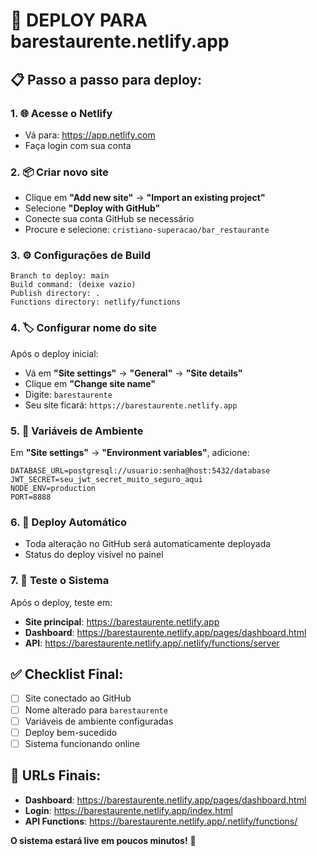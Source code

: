 # 🚀 DEPLOY PARA barestaurente.netlify.app

## 📋 Passo a passo para deploy:

### 1. 🌐 Acesse o Netlify
- Vá para: https://app.netlify.com
- Faça login com sua conta

### 2. 📦 Criar novo site
- Clique em **"Add new site"** → **"Import an existing project"**
- Selecione **"Deploy with GitHub"**
- Conecte sua conta GitHub se necessário
- Procure e selecione: `cristiano-superacao/bar_restaurante`

### 3. ⚙️ Configurações de Build
```
Branch to deploy: main
Build command: (deixe vazio)
Publish directory: . 
Functions directory: netlify/functions
```

### 4. 🏷️ Configurar nome do site
Após o deploy inicial:
- Vá em **"Site settings"** → **"General"** → **"Site details"**
- Clique em **"Change site name"**
- Digite: `barestaurente`
- Seu site ficará: `https://barestaurente.netlify.app`

### 5. 🔐 Variáveis de Ambiente
Em **"Site settings"** → **"Environment variables"**, adicione:

```
DATABASE_URL=postgresql://usuario:senha@host:5432/database
JWT_SECRET=seu_jwt_secret_muito_seguro_aqui
NODE_ENV=production
PORT=8888
```

### 6. 🔄 Deploy Automático
- Toda alteração no GitHub será automaticamente deployada
- Status do deploy visível no painel

### 7. 📱 Teste o Sistema
Após o deploy, teste em:
- **Site principal**: https://barestaurente.netlify.app
- **Dashboard**: https://barestaurente.netlify.app/pages/dashboard.html
- **API**: https://barestaurente.netlify.app/.netlify/functions/server

## ✅ Checklist Final:
- [ ] Site conectado ao GitHub
- [ ] Nome alterado para `barestaurente`
- [ ] Variáveis de ambiente configuradas
- [ ] Deploy bem-sucedido
- [ ] Sistema funcionando online

## 🎯 URLs Finais:
- **Dashboard**: https://barestaurente.netlify.app/pages/dashboard.html
- **Login**: https://barestaurente.netlify.app/index.html
- **API Functions**: https://barestaurente.netlify.app/.netlify/functions/

**O sistema estará live em poucos minutos!** 🌟